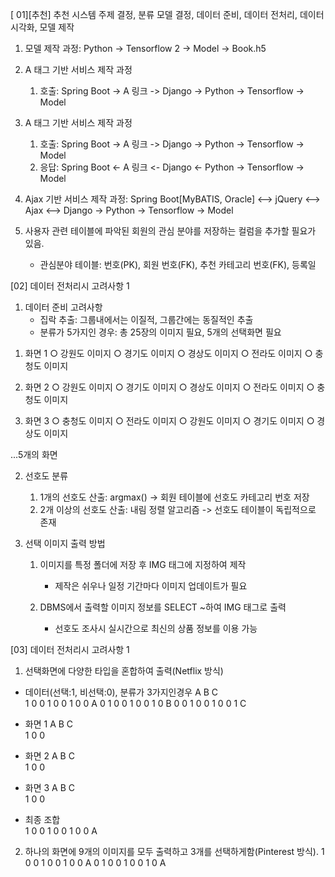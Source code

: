 [ 01][추천] 추천 시스템 주제 결정, 분류 모델 결정, 데이터 준비, 데이터 전처리, 데이터 시각화, 모델 제작

1. 모델 제작 과정: Python -> Tensorflow 2 -> Model -> Book.h5


2. A 태그 기반 서비스 제작 과정
   1) 호출: Spring Boot -> A 링크 -> Django -> Python -> Tensorflow -> Model


3. A 태그 기반 서비스 제작 과정
   1) 호출: Spring Boot -> A 링크 -> Django -> Python -> Tensorflow -> Model
   2) 응답: Spring Boot <- A 링크 <- Django <- Python -> Tensorflow -> Model


4. Ajax 기반 서비스 제작 과정: Spring Boot[MyBATIS, Oracle] <--> jQuery <--> Ajax <--> Django -> Python -> Tensorflow -> Model


5. 사용자 관련 테이블에 파악된 회원의 관심 분야를 저장하는 컬럼을 추가할 필요가 있음.
    - 관심분야 테이블: 번호(PK), 회원 번호(FK), 추천 카테고리 번호(FK), 등록일



[02] 데이터 전처리시 고려사항 1

1. 데이터 준비 고려사항
   - 집락 추출: 그룹내에서는 이질적, 그룹간에는 동질적인 추출
   - 분류가 5가지인 경우: 총 25장의 이미지 필요, 5개의 선택화면 필요
 
  1) 화면 1
      ○ 강원도 이미지
      ○ 경기도 이미지
      ○ 경상도 이미지
      ○ 전라도 이미지
      ○ 충청도 이미지

  2) 화면 2
      ○ 강원도 이미지
      ○ 경기도 이미지
      ○ 경상도 이미지
      ○ 전라도 이미지
      ○ 충청도 이미지

  3) 화면 3
      ○ 충청도 이미지
      ○ 전라도 이미지
      ○ 강원도 이미지
      ○ 경기도 이미지
      ○ 경상도 이미지


   ...5개의 화면


2. 선호도 분류
    1) 1개의 선호도 산출: argmax()  -> 회원 테이블에 선호도 카테고리 번호 저장
    2) 2개 이상의 선호도 산출: 내림 정렬 알고리즘 -> 선호도 테이블이 독립적으로 존재


3. 선택 이미지 출력 방법
   1) 이미지를 특정 폴더에 저장 후 IMG 태그에 지정하여 제작
       - 제작은 쉬우나 일정 기간마다 이미지 업데이트가 필요

   2) DBMS에서 출력할 이미지 정보를  SELECT ~하여 IMG 태그로 출력
      - 선호도 조사시 실시간으로 최신의 상품 정보를 이용 가능



[03] 데이터 전처리시 고려사항 1

1. 선택화면에 다양한 타입을 혼합하여 출력(Netflix 방식)

- 데이터(선택:1, 비선택:0), 분류가 3가지인경우
 A  B  C   
 1  0  0  1  0  0  1  0  0  A
 0  1  0  0  1  0  0  1  0  B
 0  0  1  0  0  1  0  0  1  C

- 화면 1
 A  B  C  
 1  0  0  

- 화면 2
 A  B  C  
 1  0  0  

- 화면 3
 A  B  C  
 1  0  0  

- 최종 조합  
 1  0  0  1  0  0  1  0  0  A


2. 하나의 화면에 9개의 이미지를 모두 출력하고 3개를 선택하게함(Pinterest 방식).
 1  0  0  1  0  0  1  0  0  A
 0  1  0  0  1  0  0  1  0  A
